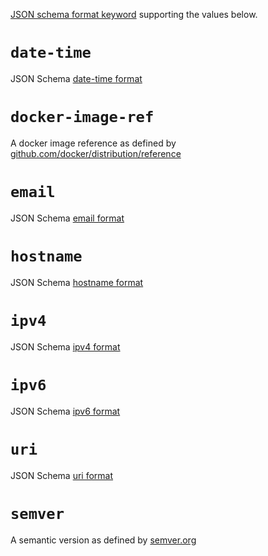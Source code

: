 [JSON schema format keyword](https://tools.ietf.org/html/draft-wright-json-schema-validation-00#section-7)
supporting the values below.

# `date-time`

JSON Schema
[date-time format](https://tools.ietf.org/html/draft-wright-json-schema-validation-00#section-7.3.1)

# `docker-image-ref`

A docker image reference as defined by
[github.com/docker/distribution/reference](https://github.com/docker/distribution/tree/docker/1.13/reference)

# `email`

JSON Schema
[email format](https://tools.ietf.org/html/draft-wright-json-schema-validation-00#section-7.3.2)

# `hostname`

JSON Schema
[hostname format](https://tools.ietf.org/html/draft-wright-json-schema-validation-00#section-7.3.3)

# `ipv4`

JSON Schema
[ipv4 format](https://tools.ietf.org/html/draft-wright-json-schema-validation-00#section-7.3.4)

# `ipv6`

JSON Schema
[ipv6 format](https://tools.ietf.org/html/draft-wright-json-schema-validation-00#section-7.3.5)

# `uri`

JSON Schema
[uri format](https://tools.ietf.org/html/draft-wright-json-schema-validation-00#section-7.3.6)

# `semver`

A semantic version as defined by [semver.org](http://semver.org/)
